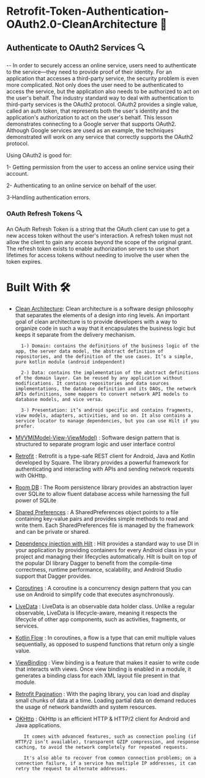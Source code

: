 
# Retrofit-Token-Authentication-OAuth2.0-CleanArchitecture 📱 

## Authenticate to OAuth2 Services 🔍

-- In order to securely access an online service, users need to authenticate to the service—they need to provide proof of their identity. For an application that accesses a third-party service, the security problem is even more complicated. 
Not only does the user need to be authenticated to access the service, but the application also needs to be authorized to act on the user's behalf.
The industry standard way to deal with authentication to third-party services is the OAuth2 protocol. OAuth2 provides a single value, called an auth token, that represents both the user's identity and the application's authorization to act on the user's behalf. 
This lesson demonstrates connecting to a Google server that supports OAuth2. Although Google services are used as an example, the techniques demonstrated will work on any service that correctly supports the OAuth2 protocol.

Using OAuth2 is good for:

1- Getting permission from the user to access an online service using their account.

2- Authenticating to an online service on behalf of the user.

3-Handling authentication errors.  

### OAuth Refresh Tokens 🔍

An OAuth Refresh Token is a string that the OAuth client can use to get a new access token without the user's interaction.
A refresh token must not allow the client to gain any access beyond the scope of the original grant. 
The refresh token exists to enable authorization servers to use short lifetimes for access tokens without needing to involve the user when the token expires.


# Built With 🛠

* [Clean Architecture](https://blog.cleancoder.com/uncle-bob/2012/08/13/the-clean-architecture.html):  Clean architecture is a software design philosophy that separates the elements of a design into ring levels. An important goal of clean architecture is to provide developers with a way to organize code in such a way that it encapsulates the business logic but keeps it separate from the delivery mechanism. 

        1-) Domain: contains the definitions of the business logic of the app, the server data model, the abstract definition of repositories, and the definition of the use cases. It’s a simple, pure kotlin module (android independent)

        2-) Data: contains the implementation of the abstract definitions of the domain layer. Can be reused by any application without modifications. It contains repositories and data sources implementations, the database definition and its DAOs, the network APIs definitions, some mappers to convert network API models to database models, and vice versa.

        3-) Presentation: it’s android specific and contains fragments, view models, adapters, activities, and so on. It also contains a service locator to manage dependencies, but you can use Hilt if you prefer.


* [MVVM(Model-View-ViewModel)](https://www.digitalocean.com/community/tutorials/android-mvvm-design-pattern) : Software design pattern that is structured to separate program logic and user interface control

* [Retrofit](https://square.github.io/retrofit/) : Retrofit is a type-safe REST client for Android, Java and Kotlin developed by Square. The library provides a powerful framework for authenticating and interacting with APIs and sending network requests with OkHttp.

* [Room DB](https://developer.android.com/training/data-storage/room) : The Room persistence library provides an abstraction layer over SQLite to allow fluent database access while harnessing the full power of SQLite

* [Shared Preferences](https://developer.android.com/training/data-storage/shared-preferences) : A SharedPreferences object points to a file containing key-value pairs and provides simple methods to read and write them. Each SharedPreferences file is managed by the framework and can be private or shared.

* [Dependency injection with Hilt](https://developer.android.com/training/dependency-injection/hilt-android) : Hilt provides a standard way to use DI in your application by providing containers for every Android class in your project and managing their lifecycles automatically. Hilt is built on top of the popular DI library Dagger to benefit from the compile-time correctness, runtime performance, scalability, and Android Studio support that Dagger provides.

* [Coroutines](https://developer.android.com/kotlin/coroutines?hl=en) : A coroutine is a concurrency design pattern that you can use on Android to simplify code that executes asynchronously.

* [LiveData](https://developer.android.com/topic/libraries/architecture/livedata) : LiveData is an observable data holder class. Unlike a regular observable, LiveData is lifecycle-aware, meaning it respects the lifecycle of other app components, such as activities, fragments, or services. 

* [Kotlin Flow](https://developer.android.com/kotlin/flow?hl=en) : In coroutines, a flow is a type that can emit multiple values sequentially, as opposed to suspend functions that return only a single value. 

* [ViewBinding](https://developer.android.com/topic/libraries/view-binding) : View binding is a feature that makes it easier to write code that interacts with views. Once view binding is enabled in a module, it generates a binding class for each XML layout file present in that module. 

* [Retrofit Pagination](https://medium.com/nerd-for-tech/pagination-in-android-with-paging-3-retrofit-and-kotlin-flow-2c2454ff776e) : With the paging library, you can load and display small chunks of data at a time. Loading partial data on demand reduces the usage of network bandwidth and system resources. 

* [OKHttp](https://www.baeldung.com/guide-to-okhttp) : OkHttp is an efficient HTTP & HTTP/2 client for Android and Java applications.

         It comes with advanced features, such as connection pooling (if HTTP/2 isn’t available), transparent GZIP compression, and response caching, to avoid the network completely for repeated requests.

         It's also able to recover from common connection problems; on a connection failure, if a service has multiple IP addresses, it can retry the request to alternate addresses.




